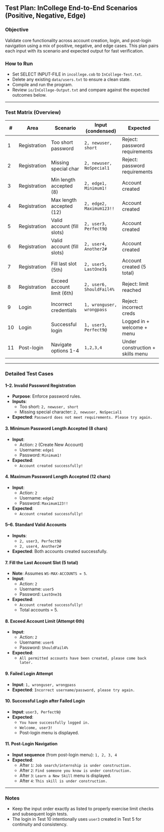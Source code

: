## Test Plan: InCollege End-to-End Scenarios (Positive, Negative, Edge)

### Objective
Validate core functionality across account creation, login, and post-login navigation using a mix of positive, negative, and edge cases. This plan pairs each input with its scenario and expected output for fast verification.

### How to Run
- Set SELECT INPUT-FILE in `incollege.cob` to `InCollege-Test.txt`.
- Delete any existing `data/users.txt` to ensure a clean state.
- Compile and run the program.
- Review `io/InCollege-Output.txt` and compare against the expected outcomes below.

---

### Test Matrix (Overview)
| # | Area         | Scenario                   | Input (condensed)        | Expected                      |
|---|--------------|----------------------------|--------------------------|-------------------------------|
| 1 | Registration | Too short password         | `2, newuser, short`      | Reject: password requirements |
| 2 | Registration | Missing special char       | `2, newuser, NoSpecial1` | Reject: password requirements |
| 3 | Registration | Min length accepted (8)    | `2, edge1, Minimum1!`    | Account created               |
| 4 | Registration | Max length accepted (12)   | `2, edge2, Maximum123!!` | Account created               |
| 5 | Registration | Valid account (fill slots) | `2, user3, Perfect9@`    | Account created               |
| 6 | Registration | Valid account (fill slots) | `2, user4, Another2#`    | Account created               |
| 7 | Registration | Fill last slot (5th)       | `2, user5, LastOne3$`    | Account created (5 total)     |
| 8 | Registration | Exceed account limit (6th) | `2, user6, ShouldFail4%` | Reject: limit reached         |
| 9 | Login        | Incorrect credentials      | `1, wronguser, wrongpass`| Reject: incorrect creds       |
| 10| Login        | Successful login           | `1, user3, Perfect9@`    | Logged in + welcome + menu    |
| 11| Post-login   | Navigate options 1-4       | `1,2,3,4`                | Under construction + skills menu |

---

### Detailed Test Cases

#### 1–2. Invalid Password Registration
- **Purpose**: Enforce password rules.
- **Inputs**:
  - Too short: `2, newuser, short`
  - Missing special character: `2, newuser, NoSpecial1`
- **Expected**: `Password does not meet requirements. Please try again.`

#### 3. Minimum Password Length Accepted (8 chars)
- **Input**:
  - Action: `2` (Create New Account)
  - Username: `edge1`
  - Password: `Minimum1!`
- **Expected**:
  - `Account created successfully!`

#### 4. Maximum Password Length Accepted (12 chars)
- **Input**:
  - Action: `2`
  - Username: `edge2`
  - Password: `Maximum123!!`
- **Expected**:
  - `Account created successfully!`

#### 5–6. Standard Valid Accounts
- **Inputs**:
  - `2, user3, Perfect9@`
  - `2, user4, Another2#`
- **Expected**: Both accounts created successfully.

#### 7. Fill the Last Account Slot (5 total)
- **Note**: Assumes `WS-MAX-ACCOUNTS = 5`.
- **Input**:
  - Action: `2`
  - Username: `user5`
  - Password: `LastOne3$`
- **Expected**:
  - `Account created successfully!`
  - Total accounts = 5.

#### 8. Exceed Account Limit (Attempt 6th)
- **Input**:
  - Action: `2`
  - Username: `user6`
  - Password: `ShouldFail4%`
- **Expected**:
  - `All permitted accounts have been created, please come back later.`

#### 9. Failed Login Attempt
- **Input**: `1, wronguser, wrongpass`
- **Expected**: `Incorrect username/password, please try again.`

#### 10. Successful Login after Failed Login
- **Input**: `user3, Perfect9@`
- **Expected**:
  - `You have successfully logged in.`
  - `Welcome, user3!`
  - Post-login menu is displayed.

#### 11. Post-Login Navigation
- **Input sequence** (from post-login menu): `1, 2, 3, 4`
- **Expected**:
  - After `1`: `Job search/internship is under construction.`
  - After `2`: `Find someone you know is under construction.`
  - After `3`: `Learn a New Skill` menu is displayed.
  - After `4`: `This skill is under construction.`

---

### Notes
- Keep the input order exactly as listed to properly exercise limit checks and subsequent login tests.
- The login in Test 10 intentionally uses `user3` created in Test 5 for continuity and consistency.

